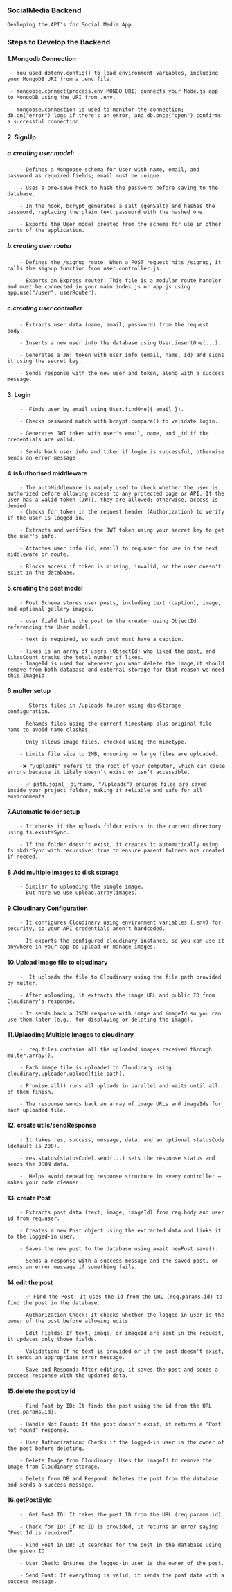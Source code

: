 ### SocialMedia Backend

    Devloping the API's for Social Media App

### Steps to Develop the Backend

#### 1.Mongodb Connection

     - You used dotenv.config() to load environment variables, including your MongoDB URI from a .env file.

     - mongoose.connect(process.env.MONGO_URI) connects your Node.js app to MongoDB using the URI from .env.

     - mongoose.connection is used to monitor the connection; db.on("error") logs if there's an error, and db.once("open") confirms a successful connection.

#### 2. SignUp

##### a.creating user model:

        - Defines a Mongoose schema for User with name, email, and password as required fields; email must be unique.

        - Uses a pre-save hook to hash the password before saving to the database.

        - In the hook, bcrypt generates a salt (genSalt) and hashes the password, replacing the plain text password with the hashed one.

        - Exports the User model created from the schema for use in other parts of the application.

##### b.creating user router

        - Defines the /signup route: When a POST request hits /signup, it calls the signup function from user.controller.js.

        - Exports an Express router: This file is a modular route handler and must be connected in your main index.js or app.js using app.use("/user", userRouter).

##### c.creating user controller

        - Extracts user data (name, email, password) from the request body.

        - Inserts a new user into the database using User.insertOne(...).

        - Generates a JWT token with user info (email, name, id) and signs it using the secret key.

        - Sends response with the new user and token, along with a success message.

#### 3. Login

        -  Finds user by email using User.findOne({ email }).

        - Checks password match with bcrypt.compare() to validate login.

        - Generates JWT token with user's email, name, and _id if the credentials are valid.

        - Sends back user info and token if login is successful, otherwise sends an error message

#### 4.isAuthorised middleware

        - The authMiddleware is mainly used to check whether the user is authorized before allowing access to any protected page or API. If the user has a valid token (JWT), they are allowed; otherwise, access is denied
        - Checks for token in the request header (Authorization) to verify if the user is logged in.

        - Extracts and verifies the JWT token using your secret key to get the user's info.

        - Attaches user info (id, email) to req.user for use in the next middleware or route.

        - Blocks access if token is missing, invalid, or the user doesn't exist in the database.

#### 5.creating the post model

        - Post Schema stores user posts, including text (caption), image, and optional gallery images.

        - user field links the post to the creator using ObjectId referencing the User model.

        - text is required, so each post must have a caption.

        - likes is an array of users (ObjectId) who liked the post, and likesCount tracks the total number of likes.
        - ImageId is used for whenever you want delete the image,it should remove from both database and external storage for that reason we need this ImageId

#### 6.multer setup

        -  Stores files in /uploads folder using diskStorage configuration.

        - Renames files using the current timestamp plus original file name to avoid name clashes.

        - Only allows image files, checked using the mimetype.

        - Limits file size to 2MB, ensuring no large files are uploaded.

        -❌ "/uploads" refers to the root of your computer, which can cause errors because it likely doesn’t exist or isn’t accessible.

        - ✅ path.join(__dirname, "/uploads") ensures files are saved inside your project folder, making it reliable and safe for all environments.

#### 7.Automatic folder setup

        - It checks if the uploads folder exists in the current directory using fs.existsSync.

        - If the folder doesn't exist, it creates it automatically using fs.mkdirSync with recursive: true to ensure parent folders are created if needed.

#### 8.Add multiple images to disk storage

        - Similar to uploading the single image.
        - But here we use upload.array(images)

#### 9.Cloudinary Configuration

        - It configures Cloudinary using environment variables (.env) for security, so your API credentials aren't hardcoded.

        - It exports the configured cloudinary instance, so you can use it anywhere in your app to upload or manage images.

#### 10.Upload Image file to cloudinary

        -  It uploads the file to Cloudinary using the file path provided by multer.

        - After uploading, it extracts the image URL and public ID from Cloudinary's response.

        - It sends back a JSON response with image and imageId so you can use them later (e.g., for displaying or deleting the image).

#### 11.Uplaoding Multiple Images to cloudinary

        -  req.files contains all the uploaded images received through multer.array().

        - Each image file is uploaded to Cloudinary using cloudinary.uploader.upload(file.path).

        - Promise.all() runs all uploads in parallel and waits until all of them finish.

        - The response sends back an array of image URLs and imageIds for each uploaded file.

#### 12. create utils/sendResponse

        - It takes res, success, message, data, and an optional statusCode (default is 200).

        - res.status(statusCode).send(...) sets the response status and sends the JSON data.

        -  Helps avoid repeating response structure in every controller — makes your code cleaner.

#### 13. create Post

        - Extracts post data (text, image, imageId) from req.body and user id from req.user.

        - Creates a new Post object using the extracted data and links it to the logged-in user.

        - Saves the new post to the database using await newPost.save().

        - Sends a response with a success message and the saved post, or sends an error message if something fails.

#### 14.edit the post

        - ✅ Find the Post: It uses the id from the URL (req.params.id) to find the post in the database.

        - Authorization Check: It checks whether the logged-in user is the owner of the post before allowing edits.

        - Edit Fields: If text, image, or imageId are sent in the request, it updates only those fields.

        - Validation: If no text is provided or if the post doesn't exist, it sends an appropriate error message.

        - Save and Respond: After editing, it saves the post and sends a success response with the updated data.

#### 15.delete the post by Id

        - Find Post by ID: It finds the post using the id from the URL (req.params.id).

        - Handle Not Found: If the post doesn’t exist, it returns a “Post not found” response.

        - User Authorization: Checks if the logged-in user is the owner of the post before deleting.

        - Delete Image from Cloudinary: Uses the imageId to remove the image from Cloudinary storage.

        - Delete from DB and Respond: Deletes the post from the database and sends a success message.

#### 16.getPostById

        -  Get Post ID: It takes the post ID from the URL (req.params.id).

        - Check for ID: If no ID is provided, it returns an error saying “Post Id is required”.

        - Find Post in DB: It searches for the post in the database using the given ID.

        - User Check: Ensures the logged-in user is the owner of the post.

        - Send Post: If everything is valid, it sends the post data with a success message.

